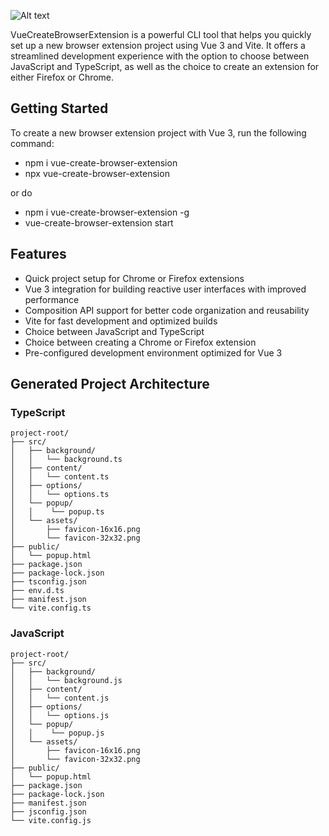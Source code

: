 ![Alt text](https://i.ibb.co/vLL1Vd2/Untitled-1.png)

VueCreateBrowserExtension is a powerful CLI tool that helps you quickly set up a new browser extension project using Vue 3 and Vite. It offers a streamlined development experience with the option to choose between JavaScript and TypeScript, as well as the choice to create an extension for either Firefox or Chrome.


## Getting Started

To create a new browser extension project with Vue 3, run the following command:

- npm i vue-create-browser-extension
- npx vue-create-browser-extension
 
or do

- npm i vue-create-browser-extension -g
- vue-create-browser-extension start
 


## Features

- Quick project setup for Chrome or Firefox extensions
- Vue 3 integration for building reactive user interfaces with improved performance
- Composition API support for better code organization and reusability
- Vite for fast development and optimized builds
- Choice between JavaScript and TypeScript
- Choice between creating a Chrome or Firefox extension
- Pre-configured development environment optimized for Vue 3



## Generated Project Architecture
### TypeScript

```
project-root/
├── src/
│   ├── background/
│   │   └── background.ts
│   ├── content/
│   │   └── content.ts
│   ├── options/
│   │   └── options.ts
│   └── popup/
│   │    └── popup.ts
│   └── assets/
│       ├── favicon-16x16.png
│       └── favicon-32x32.png
├── public/
│   └── popup.html
├── package.json
├── package-lock.json
├── tsconfig.json
├── env.d.ts
├── manifest.json
└── vite.config.ts
```

### JavaScript

```
project-root/
├── src/
│   ├── background/
│   │   └── background.js
│   ├── content/
│   │   └── content.js
│   ├── options/
│   │   └── options.js
│   └── popup/
│   │    └── popup.js
│   └── assets/
│       ├── favicon-16x16.png
│       └── favicon-32x32.png
├── public/
│   └── popup.html
├── package.json
├── package-lock.json
├── manifest.json
├── jsconfig.json
└── vite.config.js
```
 

